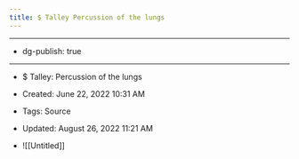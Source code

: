 ```yaml
---
title: $ Talley Percussion of the lungs
---
```


- --

- dg-publish: true

- --

- $ Talley: Percussion of the lungs

- Created: June 22, 2022 10:31 AM

- Tags: Source

- Updated: August 26, 2022 11:21 AM

- ![[Untitled]]
